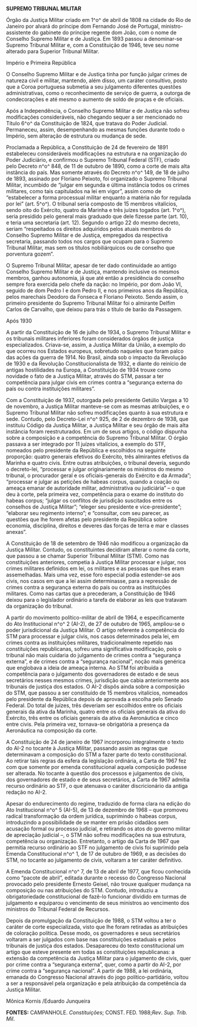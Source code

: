 **SUPREMO TRIBUNAL MILITAR**

Órgão da Justiça Militar criado em 1^o^ de abril de 1808 na cidade do
Rio de Janeiro por alvará do príncipe dom Fernando José de Portugal,
ministro-assistente do gabinete do príncipe regente dom João, com o nome
de Conselho Supremo Militar e de Justiça. Em 1893 passou a denominar-se
Supremo Tribunal Militar e, com a Constituição de 1946, teve seu nome
alterado para Superior Tribunal Militar.

Império e Primeira República

O Conselho Supremo Militar e de Justiça tinha por função julgar crimes
de natureza civil e militar, mantendo, além disso, um caráter
consultivo, posto que a Coroa portuguesa submetia a seu julgamento
diferentes questões administrativas, como o reconhecimento de serviço de
guerra, a outorga de condecorações e até mesmo o aumento de soldo de
praças e de oficiais.

Após a Independência, o Conselho Supremo Militar e de Justiça não sofreu
modificações consideráveis, não chegando sequer a ser mencionado no
Título 6^o^ da Constituição de 1824, que tratava do Poder Judicial.
Permaneceu, assim, desempenhando as mesmas funções durante todo o
Império, sem alteração de estrutura ou mudança de sede.

Proclamada a República, a Constituição de 24 de fevereiro de 1891
estabeleceu consideráveis modificações na estrutura e na organização do
Poder Judiciário, e confirmou o Supremo Tribunal Federal (STF), criado
pelo Decreto n^o^ 848, de 11 de outubro de 1890, como a corte de mais
alta instância do país. Mas somente através do Decreto n^o^ 149, de 18
de julho de 1893, assinado por Floriano Peixoto, foi organizado o
Supremo Tribunal Militar, incumbido de “julgar em segunda e última
instância todos os crimes militares, como tais capitulados na lei em
vigor”, assim como de “estabelecer a forma processual militar enquanto a
matéria não for regulada por lei” (art. 5^o^). O tribunal seria composto
de 15 membros vitalícios, sendo oito do Exército, quatro da Marinha e
três juízes togados (art. 1^o^), seria presidido pelo general mais
graduado que dele fizesse parte (art. 10), e teria uma secretaria (art.
12). Segundo o artigo 22 do mesmo decreto, seriam “respeitados os
direitos adquiridos pelos atuais membros do Conselho Supremo Militar e
de Justiça, empregados da respectiva secretaria, passando todos nos
cargos que ocupam para o Supremo Tribunal Militar, mas sem os títulos
nobiliárquicos ou de conselho que porventura gozem”.

O Supremo Tribunal Militar, apesar de ter dado continuidade ao antigo
Conselho Supremo Militar e de Justiça, mantendo inclusive os mesmos
membros, ganhou autonomia, já que até então a presidência do conselho
sempre fora exercida pelo chefe da nação: no Império, por dom João VI,
seguido de dom Pedro I e dom Pedro II, e nos primeiros anos da
República, pelos marechais Deodoro da Fonseca e Floriano Peixoto. Sendo
assim, o primeiro presidente do Supremo Tribunal Militar foi o almirante
Delfim Carlos de Carvalho, que deixou para trás o título de barão da
Passagem.

Após 1930

A partir da Constituição de 16 de julho de 1934, o Supremo Tribunal
Militar e os tribunais militares inferiores foram considerados órgãos de
justiça especializados. Criava-se, assim, a Justiça Militar da União, a
exemplo do que ocorreu nos Estados europeus, sobretudo naqueles que
foram palco das ações da guerra de 1914. No Brasil, ainda sob o impacto
da Revolução de 1930 e da Revolução Constitucionalista de 1932, e diante
do reinício de antigas hostilidades na Europa, a Constituição de 1934
trouxe como novidade o fato de a Justiça Militar, através do STM, passar
a ter competência para julgar civis em crimes contra a “segurança
externa do país ou contra instituições militares”.

Com a Constituição de 1937, outorgada pelo presidente Getúlio Vargas a
10 de novembro, a Justiça Militar manteve-se com as mesmas atribuições,
e o Supremo Tribunal Militar não sofreu modificações quanto à sua
estrutura e sede. Contudo, pelo Decreto-Lei n^o^ 925, de 2 de dezembro
de 1938, que instituiu Código da Justiça Militar, a Justiça Militar e
seu órgão de mais alta instância foram reestruturados. Em um de seus
artigos, o código dispunha sobre a composição e a competência do Supremo
Tribunal Militar. O órgão passava a ser integrado por 11 juízes
vitalícios, a exemplo do STF, nomeados pelo presidente da República e
escolhidos na seguinte proporção: quatro generais efetivos do Exército,
três almirantes efetivos da Marinha e quatro civis. Entre outras
atribuições, o tribunal deveria, segundo o decreto-lei, “processar e
julgar originariamente os ministros do mesmo tribunal, o procurador
geral e os oficiais-generais do Exército e da Armada”; “processar e
julgar as petições de habeas corpus, quando a coação ou ameaça emanar de
autoridade militar, administrativa ou judiciária” – o que deu à corte,
pela primeira vez, competência para o exame do instituto do habeas
corpus; “julgar os conflitos de jurisdição suscitados entre os conselhos
de Justiça Militar”; “eleger seu presidente e vice-presidente”;
“elaborar seu regimento interno”; e “consultar, com seu parecer, as
questões que lhe forem afetas pelo presidente da República sobre
economia, disciplina, direitos e deveres das forças de terra e mar e
classes anexas”.

A Constituição de 18 de setembro de 1946 não modificou a organização da
Justiça Militar. Contudo, os constituintes decidiram alterar o nome da
corte, que passou a se chamar Superior Tribunal Militar (STM). Como nas
constituições anteriores, competia à Justiça Militar processar e julgar,
nos crimes militares definidos em lei, os militares e as pessoas que
lhes eram assemelhadas. Mais uma vez, esse foro especial podia
estender-se aos civis, nos casos em que a lei assim determinasse, para a
repressão de crimes contra a segurança externa do país ou contra as
instituições militares. Como nas cartas que a precederam, a Constituição
de 1946 deixou para o legislador ordinário a tarefa de elaborar as leis
que tratavam da organização do tribunal.

A partir do movimento político-militar de abril de 1964, e
especificamente do Ato Institucional n^o^ 2 (AI-2), de 27 de outubro de
1965, ampliou-se o poder jurisdicional da Justiça Militar. O artigo
referente à competência do STM para processar e julgar civis, nos casos
determinados pela lei, em crimes contra as instituições militares,
tradicionalmente repetido nas constituições republicanas, sofreu uma
significativa modificação, pois o tribunal não mais cuidaria do
julgamento de crimes contra a “segurança externa”, e de crimes contra a
“segurança nacional”, noção mais genérica que englobava a ideia de
ameaça interna. Ao STM foi atribuída a competência para o julgamento dos
governadores de estado e de seus secretários nesses mesmos crimes,
jurisdição que cabia anteriormente aos tribunais de justiça dos estados.
O AI-2 dispôs ainda sobre a composição do STM, que passou a ser
constituído de 15 membros vitalícios, nomeados pelo presidente da
República depois de aprovada a escolha pelo Senado Federal. Do total de
juízes, três deveriam ser escolhidos entre os oficiais generais da ativa
da Marinha, quatro entre os oficiais generais da ativa do Exército, três
entre os oficiais generais da ativa da Aeronáutica e cinco entre civis.
Pela primeira vez, tornava-se obrigatória a presença da Aeronáutica na
composição da corte.

A Constituição de 24 de janeiro de 1967 incorporou integralmente o texto
do AI-2 no tocante à Justiça Militar, passando assim as regras que
determinavam a composição do STM a fazer parte do texto constitucional.
Ao retirar tais regras da esfera da legislação ordinária, a Carta de
1967 fez com que somente por emenda constitucional aquela composição
pudesse ser alterada. No tocante à questão dos processos e julgamentos
de civis, dos governadores de estado e de seus secretários, a Carta de
1967 admitia recurso ordinário ao STF, o que atenuava o caráter
discricionário da antiga redação no AI-2.

Apesar do endurecimento do regime, traduzido de forma clara na edição do
Ato Institucional n^o^ 5 (AI-5), de 13 de dezembro de 1968 – que
promoveu radical transformação da ordem jurídica, suprimindo o habeas
corpus, introduzindo a possibilidade de se manter em prisão cidadãos sem
acusação formal ou processo judicial, e retirando os atos do governo
militar de apreciação judicial –, o STM não sofreu modificações na sua
estrutura, competência ou organização. Entretanto, o artigo da Carta de
1967 que permitia recurso ordinário ao STF no julgamento de civis foi
suprimido pela Emenda Constitucional n^o^ 1, de 17 de outubro de 1969, e
as decisões do STM, no tocante ao julgamento de civis, voltaram a ter
caráter definitivo.

A Emenda Constitucional n^o^ 7, de 13 de abril de 1977, que ficou
conhecida como “pacote de abril”, editada durante o recesso do Congresso
Nacional provocado pelo presidente Ernesto Geisel, não trouxe qualquer
mudança na composição ou nas atribuições do STM. Contudo, introduziu a
obrigatoriedade constitucional de fazê-lo funcionar dividido em turmas
de julgamento e equiparou o vencimento de seus ministros ao vencimento
dos ministros do Tribunal Federal de Recursos.

Depois da promulgação da Constituição de 1988, o STM voltou a ter o
caráter de corte especializada, visto que lhe foram retiradas as
atribuições de coloração política. Desse modo, os governadores e seus
secretários voltaram a ser julgados com base nas constituições estaduais
e pelos tribunais de justiça dos estados. Desapareceu do texto
constitucional um artigo que esteve presente em todas as constituições
republicanas: a extensão da competência da Justiça Militar para o
julgamento de civis, quer por crime contra a “segurança externa”, quer,
como a partir do AI-2, por crime contra a “segurança nacional”. A partir
de 1988, a lei ordinária, emanada do Congresso Nacional através do jogo
político-partidário, voltou a ser a responsável pela organização e pela
atribuição da competência da Justiça Militar.

Mônica Kornis /Eduardo Junqueira

**FONTES:** CAMPANHOLE. *Constituições*; CONST. FED. 1988;*Rev*. *Sup.
Trib. Mil*.
